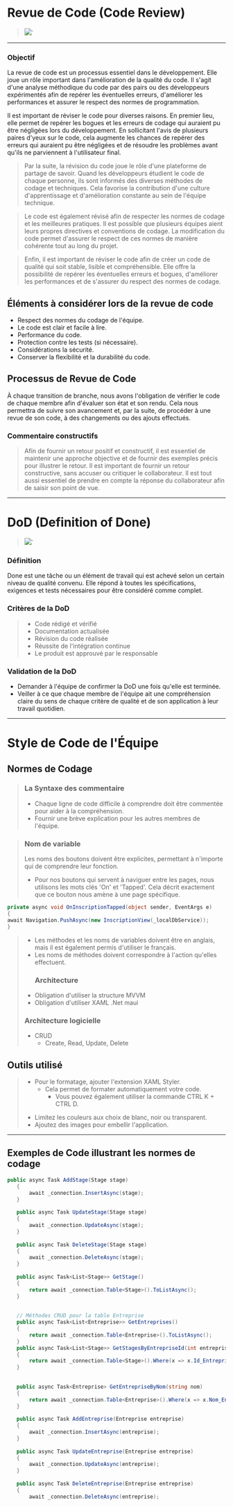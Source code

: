 # Revue de Code (Code Review)

> ![](https://oroinc.com/orocrm/wp-content/uploads/sites/8/2017/09/code-review-best-practices.png)`

***

### Objectif 

La revue de code est un processus essentiel dans le développement. Elle joue un rôle important dans l'amélioration de la qualité du code.
Il s'agit d'une analyse méthodique du code par des pairs ou des développeurs expérimentés afin de repérer les éventuelles erreurs, d'améliorer les 
performances et assurer le respect des normes de programmation.

Il est important de réviser le code pour diverses raisons. En premier lieu, elle permet de repérer les bogues et les erreurs de codage qui auraient pu être négligées lors du développement. En sollicitant l'avis de plusieurs paires d'yeux sur le code, cela augmente les chances de repérer des erreurs qui auraient pu être négligées et de résoudre les problèmes avant qu'ils ne parviennent à l'utilisateur final.

> Par la suite, la révision du code joue le rôle d'une plateforme de partage de savoir. Quand les développeurs étudient le code de chaque personne, ils sont informés des diverses méthodes de codage et techniques. Cela favorise la contribution d'une culture d'apprentissage et d'amélioration constante au sein de l'équipe technique.

> Le code est également révisé afin de respecter les normes de codage et les meilleures pratiques. Il est possible que plusieurs équipes aient leurs propres directives et conventions de codage. La modification du code permet d'assurer le respect de ces normes de manière cohérente tout au long du projet.

> Enfin, il est important de réviser le code afin de créer un code de qualité qui soit stable, lisible et compréhensible. Elle offre la possibilité de repérer les éventuelles erreurs et bogues, d'améliorer les performances et de s'assurer du respect des normes de codage.

## Éléments à considérer lors de la revue de code

* Respect des normes du codage de l'équipe.
* Le code est clair et facile à lire.
* Performance du code.
* Protection contre les tests (si nécessaire).
* Considérations la sécurité.
* Conserver la flexibilité et la durabilité du code.

## Processus de Revue de Code

À chaque transition de branche, nous avons l'obligation de vérifier le code de chaque membre afin d'évaluer son état et son rendu. Cela nous permettra de suivre son avancement et, par la suite, de procéder à une revue de son code, à des changements ou des ajouts effectués. 

### Commentaire constructifs
> Afin de fournir un retour positif et constructif, il est essentiel de maintenir une approche objective et de fournir des exemples précis pour illustrer le retour. Il est important de fournir un retour constructive, sans accuser ou critiquer le collaborateur. Il est tout aussi essentiel de prendre en compte la réponse du collaborateur afin de saisir son point de vue.
***
# DoD (Definition of Done)
> ![](https://th.bing.com/th/id/OIP.oQpzqqLVbZbz8oi4zjkm9wHaEZ?rs=1&pid=ImgDetMain)`
### Définition
Done est une tâche ou un élément de travail qui est achevé selon un certain niveau de qualité convenu. Elle répond à toutes les spécifications, exigences et tests nécessaires pour être considéré comme complet.

### Critères de la DoD

> * Code rédigé et vérifié
> * Documentation actualisée
> * Révision du code réalisée
> * Réussite de l'intégration continue
> * Le produit est approuvé par le responsable

### Validation de la DoD
* Demander à l'équipe de confirmer la DoD une fois qu'elle est terminée. 
* Veiller à ce que chaque membre de l'équipe ait une compréhension claire du sens de chaque critère de qualité et de son application à leur travail quotidien.
***
# Style de Code de l'Équipe

## Normes de Codage
>  ### La Syntaxe des commentaire
>  * Chaque ligne de code difficile à comprendre doit être commentée pour aider à la compréhension.
>  * Fournir une brève explication pour les autres membres de l'équipe.

>  ### Nom de variable
> Les noms des boutons doivent être explicites, permettant à n'importe qui de comprendre leur fonction.
>   * Pour nos boutons qui servent à naviguer entre les pages, nous utilisons les mots clés 'On' et 'Tapped'. Cela décrit exactement que ce bouton nous amène à une page spécifique.
    
```csharp
private async void OnInscriptionTapped(object sender, EventArgs e)
{
await Navigation.PushAsync(new InscriptionView(_localDbService));
}
```

> * Les méthodes et les noms de variables doivent être en anglais, mais il est également permis d'utiliser le français.
> * Les noms de méthodes doivent correspondre à l'action qu'elles effectuent.
>   ### Architecture
> * Obligation d'utiliser la structure MVVM
> * Obligation d'utiliser XAML .Net maui
>  ### Architecture logicielle
> * CRUD
>   - Create, Read, Update, Delete

## Outils utilisé
> - Pour le formatage, ajouter l'extension XAML Styler.
>     - Cela permet de formater automatiquement votre code.
>         - Vous pouvez également utiliser la commande CTRL K + CTRL D.
> * Limitez les couleurs aux choix de blanc, noir ou transparent.
> * Ajoutez des images pour embellir l'application.
 ***
## Exemples de Code illustrant les normes de codage

```csharp
public async Task AddStage(Stage stage)
   {
       await _connection.InsertAsync(stage);
   }
 
   public async Task UpdateStage(Stage stage)
   {
       await _connection.UpdateAsync(stage);
   }
 
   public async Task DeleteStage(Stage stage)
   {
       await _connection.DeleteAsync(stage);
   }
 
   public async Task<List<Stage>> GetStage()
   {
       return await _connection.Table<Stage>().ToListAsync();
   }
 
   
   // Méthodes CRUD pour la table Entreprise
   public async Task<List<Entreprise>> GetEntreprises()
   {
       return await _connection.Table<Entreprise>().ToListAsync();
   }
   public async Task<List<Stage>> GetStagesByEntrepriseId(int entrepriseId)
   {
       return await _connection.Table<Stage>().Where(x => x.Id_Entreprise == entrepriseId).ToListAsync();
   }
 
 
   public async Task<Entreprise> GetEntrepriseByNom(string nom)
   {
       return await _connection.Table<Entreprise>().Where(x => x.Nom_Entreprise == nom).FirstOrDefaultAsync();
   }
 
   public async Task AddEntreprise(Entreprise entreprise)
   {
       await _connection.InsertAsync(entreprise);
   }
 
   public async Task UpdateEntreprise(Entreprise entreprise)
   {
       await _connection.UpdateAsync(entreprise);
   }
 
   public async Task DeleteEntreprise(Entreprise entreprise)
   {
       await _connection.DeleteAsync(entreprise);
```
